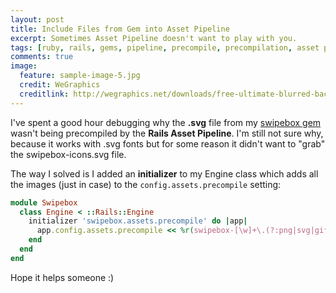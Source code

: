 ```yaml
---
layout: post
title: Include Files from Gem into Asset Pipeline
excerpt: Sometimes Asset Pipeline doesn't want to play with you.
tags: [ruby, rails, gems, pipeline, precompile, precompilation, asset pipeline, svg, sprockets, assets]
comments: true
image:
  feature: sample-image-5.jpg
  credit: WeGraphics
  creditlink: http://wegraphics.net/downloads/free-ultimate-blurred-background-pack/
---
```


I've spent a good hour debugging why the **.svg** file from my [swipebox gem](https://github.com/mrfoto/swipebox) wasn't being precompiled by the **Rails Asset Pipeline**. I'm still not sure why, because it works with .svg fonts but for some reason it didn't want to "grab" the swipebox-icons.svg file.

The way I solved is I added an **initializer** to my Engine class which adds all the images (just in case) to the `config.assets.precompile` setting:

```ruby
module Swipebox
  class Engine < ::Rails::Engine
    initializer 'swipebox.assets.precompile' do |app|
      app.config.assets.precompile << %r(swipebox-[\w]+\.(?:png|svg|gif)$)
    end
  end
end
```

Hope it helps someone :)

